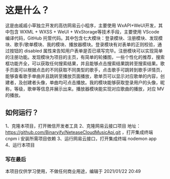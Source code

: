 # 这是什么？

这是由戚戚小草独立开发的高彷网易云小程序，主要使用 WxAPI+WeUI开发，其中包含 WXML + WXSS +  WeUI + WxStorage等技术手段，主要使用 VScode 编译代码，GitHub 托管代码。其中包含七大模块：登录模块、注册模块、发现模块、歌手/歌单模块、我的模块、播放器模块。登录模块有对表单的正则校验，通过按钮的 disabled 属性来告知用户表单是否已填写完毕。注册模块可以实现简单的注册功能。发现模块为项目的主页，有简单的轮播图，一些个性化的推荐，搜索框功能齐全，可以获取任何搜索结果，并且能够点击搜索结果跳转至搜索结果。歌手页面可以根据点击的不同获取不同类型的歌手，点击歌手可跳转到歌手详情页，能够查看歌手单曲并且跳转至播放页面播放，歌单页可以显示对应歌单的内容，创建者，及创建者头像，单曲均可点击播放。我的模块能够获取登录用户的头像，昵称，等级，歌单等信息并展示出来。播放器模块能实现对应歌曲的播放，对应 MV 的播放。

## 如何运行？

1、克隆本项目，打开微信开发者工具
2、克隆网易云接口项目 地址：https://github.com/Binaryify/NeteaseCloudMusicApi.git
，打开集成终端 cnpm i 安装所需项目依赖
3、运行网易云接口，打开集成终端 nodemon app
4、运行本项目

### 写在最后

本项目仅供学习使用，不做任何商业用途，编辑于 2021/01/22 20:49
